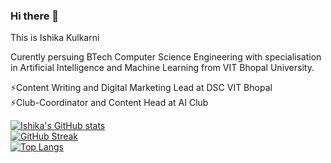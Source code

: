 ### Hi there 👋

<!--
**Ishika13/ishika13** is a ✨ _special_ ✨ repository because its `README.md` (this file) appears on your GitHub profile.

Here are some ideas to get you started:

- 🔭 I’m currently working on ...
- 🌱 I’m currently learning ...
- 👯 I’m looking to collaborate on ...
- 🤔 I’m looking for help with ...
- 💬 Ask me about ...
- 📫 How to reach me: ...
- 😄 Pronouns: ...
- ⚡ Fun fact: ...

--> This is Ishika Kulkarni

Curently persuing BTech Computer Science Engineering with specialisation in Artificial Intelligence and Machine Learning from VIT Bhopal University.

⚡Content Writing and Digital Marketing Lead at DSC VIT Bhopal <br>
⚡Club-Coordinator and Content Head at AI Club <br>

[![Ishika's GitHub stats](https://github-readme-stats.vercel.app/api?username=ishika13)](https://github.com/ishika13/github-readme-stats)
<br>
[![GitHub Streak](https://github-readme-streak-stats.herokuapp.com/?user=ishika13&theme=default)](https://git.io/streak-stats)
<br>
[![Top Langs](https://github-readme-stats.vercel.app/api/top-langs/?username=ishika13&langs_count=8)](https://github.com/ishika13/github-readme-stats)



